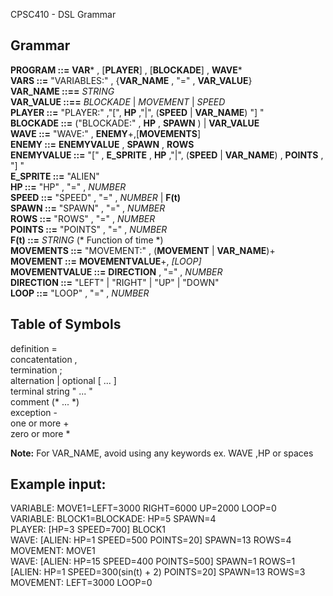 CPSC410 - DSL Grammar

## Grammar  
**PROGRAM ::=** **VAR*** , [**PLAYER**] , [**BLOCKADE**] , **WAVE***  
**VARS ::=** "VARIABLES:" , {**VAR_NAME** , "=" , **VAR_VALUE**}  
**VAR_NAME ::==** *STRING*  
**VAR_VALUE ::==** *BLOCKADE* | *MOVEMENT*  | *SPEED*  
**PLAYER ::=**  "PLAYER:" ,"[", **HP** ,"|", (**SPEED** | **VAR_NAME**) "] "   
**BLOCKADE ::=**  ("BLOCKADE:" , **HP** , **SPAWN** ) | **VAR_VALUE**     
**WAVE ::=** "WAVE:" , **ENEMY**+,[**MOVEMENTS**]      
**ENEMY ::=**   **ENEMYVALUE** , **SPAWN** , **ROWS**   
**ENEMYVALUE ::=** "[" , **E_SPRITE** , **HP** ,"|", (**SPEED** | **VAR_NAME**) , **POINTS** , "] "  
**E_SPRITE ::=** "ALIEN"    
**HP ::=**	"HP" , "=" , *NUMBER*  
**SPEED ::=** "SPEED" , "=" , *NUMBER* | **F(t)**	  
**SPAWN ::=** "SPAWN" , "=" , *NUMBER*  
**ROWS ::=** "ROWS" , "=" , *NUMBER*  
**POINTS ::=** "POINTS" , "=" , *NUMBER*  
**F(t) ::=** *STRING* (* Function of time *)  
**MOVEMENTS ::=** "MOVEMENT:" , (**MOVEMENT** | **VAR_NAME**)+         
**MOVEMENT ::=** **MOVEMENTVALUE**+, *[LOOP]*   
**MOVEMENTVALUE ::=** **DIRECTION** , "=" , *NUMBER*   
**DIRECTION ::=** "LEFT" | "RIGHT" | "UP" | "DOWN"  
**LOOP ::=** "LOOP" , "=" , *NUMBER*

## Table of Symbols   
definition =  
concatentation ,  
termination ;  
alternation |
optional [ ... ]   
terminal string " ... "  
comment (* ... *)        
exception -  
one or more +          
zero or more *   
                                         
**Note:** For VAR_NAME, avoid using any keywords ex. WAVE ,HP or spaces           
## Example input:  
VARIABLE: MOVE1=LEFT=3000 RIGHT=6000 UP=2000 LOOP=0      
VARIABLE: BLOCK1=BLOCKADE: HP=5 SPAWN=4        
PLAYER: [HP=3 SPEED=700] BLOCK1           
WAVE: [ALIEN: HP=1 SPEED=500 POINTS=20] SPAWN=13 ROWS=4          
MOVEMENT: MOVE1            
WAVE: [ALIEN: HP=15 SPEED=400 POINTS=500] SPAWN=1 ROWS=1            
[ALIEN: HP=1 SPEED=300(sin(t) + 2) POINTS=20] SPAWN=13 ROWS=3      
MOVEMENT: LEFT=3000 LOOP=0      
